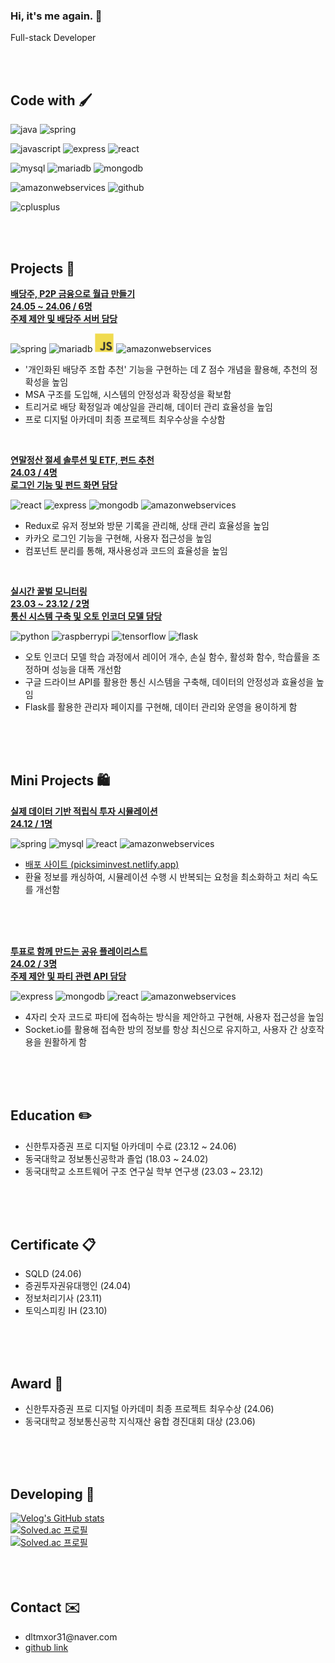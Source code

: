<h3> Hi, it's me again. 👋 </h3>
<div>
  <p>
    Full-stack Developer
  </p>
  <!-- <p>
    <strong>안정적이고 효율적인 백엔드 개발</strong>에 관심이 있습니다.
  </p>
  <p>
    <strong>사용자에게 행복을 전하는 개발자</strong>가 되겠습니다.
  </p>
  <p>
    <strong>함께 성장하는 경험을 소중히 여깁니다.</strong><br/>
    알고리즘 스터디를 주도하고, 참여한 모두가 '컴퓨터 알고리즘'과목에서 A 이상의 성적을 받은 경험이 있습니다.
  </p>
  <p>
    <strong>필요하다고 생각되는 것들은 만들어 봅니다.</strong><br/>
    기존에 필요하다고 느꼈던 '배당주 조합 추천', '투표로 만드는 공유 플레이리스트'와 같은 주제를 제안하고 프로젝트를 주도한 경험이 있습니다.
  </p> -->
</div>
<br/><br/>


<h2> Code with 🖌️ </h2>

<div>
  <p>
    <img src="https://cdn.jsdelivr.net/gh/devicons/devicon@latest/icons/java/java-original.svg" alt="java" width="30"/>
    <img src="https://cdn.jsdelivr.net/gh/devicons/devicon@latest/icons/spring/spring-original.svg" alt="spring" width="30"/>
  </p>
  <p>
    <img src="https://cdn.jsdelivr.net/gh/devicons/devicon@latest/icons/javascript/javascript-original.svg"  alt="javascript" width="30"/>
    <img src="https://cdn.jsdelivr.net/gh/devicons/devicon@latest/icons/express/express-original.svg" alt="express" width="30"/>
    <img src="https://cdn.jsdelivr.net/gh/devicons/devicon@latest/icons/react/react-original.svg" alt="react" width="30"/>
  </p>
  <p>  
    <img src="https://cdn.jsdelivr.net/gh/devicons/devicon@latest/icons/mysql/mysql-original.svg" alt="mysql" width="30"/>
    <img src="https://cdn.jsdelivr.net/gh/devicons/devicon@latest/icons/mariadb/mariadb-original.svg" alt="mariadb" width="30"/>
    <img src="https://cdn.jsdelivr.net/gh/devicons/devicon@latest/icons/mongodb/mongodb-original.svg" alt="mongodb" width="30"/>
  </p>
  <p>
    <img src="https://cdn.jsdelivr.net/gh/devicons/devicon@latest/icons/amazonwebservices/amazonwebservices-original-wordmark.svg" alt="amazonwebservices" width="30"/>
    <img src="https://cdn.jsdelivr.net/gh/devicons/devicon@latest/icons/github/github-original.svg" alt="github" width="30"/>
  </p>
  <p>
    </p>
  <p>
    <img src="https://cdn.jsdelivr.net/gh/devicons/devicon@latest/icons/cplusplus/cplusplus-original.svg" alt="cplusplus" width="30"/>
  </p>
</div>
<br/><br/>


<h2> Projects 🎁 </h2>

<div>
  <p><a href="https://github.com/PDA-Dontouch"><strong>
    배당주, P2P 금융으로 월급 만들기<br/>
    24.05 ~ 24.06 / 6명<br/>
    주제 제안 및 배당주 서버 담당
  </strong></a></p>
  <p>
    <img src="https://cdn.jsdelivr.net/gh/devicons/devicon@latest/icons/spring/spring-original.svg" alt="spring" width="30"/>
    <img src="https://cdn.jsdelivr.net/gh/devicons/devicon@latest/icons/mariadb/mariadb-original.svg" alt="mariadb" width="30"/>
    <img src="https://raw.githubusercontent.com/devicons/devicon/master/icons/javascript/javascript-original.svg" alt="javascript" width="30"/>
    <img src="https://cdn.jsdelivr.net/gh/devicons/devicon@latest/icons/amazonwebservices/amazonwebservices-original-wordmark.svg" alt="amazonwebservices" width="30"/>
  </p>
  <ul>
    <li>'개인화된 배당주 조합 추천' 기능을 구현하는 데 Z 점수 개념을 활용해, 추천의 정확성을 높임 </li>
    <li>MSA 구조를 도입해, 시스템의 안정성과 확장성을 확보함</li>
    <li>트리거로 배당 확정일과 예상일을 관리해, 데이터 관리 효율성을 높임</li>
    <li>프로 디지털 아카데미 최종 프로젝트 최우수상을 수상함</li>
  </ul>
</div>
<br/>
<div>
  <p><a href="https://github.com/13th-month-lucky"><strong>
    연말정산 절세 솔루션 및 ETF, 펀드 추천<br/>
    24.03 / 4명<br/>
    로그인 기능 및 펀드 화면 담당
  </strong></a></p>
  <p>
    <img src="https://cdn.jsdelivr.net/gh/devicons/devicon@latest/icons/react/react-original.svg" alt="react" width="30"/>
    <img src="https://cdn.jsdelivr.net/gh/devicons/devicon@latest/icons/express/express-original.svg" alt="express" width="30"/>
    <img src="https://cdn.jsdelivr.net/gh/devicons/devicon@latest/icons/mongodb/mongodb-original.svg" alt="mongodb" width="30"/>
    <img src="https://cdn.jsdelivr.net/gh/devicons/devicon@latest/icons/amazonwebservices/amazonwebservices-original-wordmark.svg" alt="amazonwebservices" width="30"/>
  </p>
  <ul>
    <li>Redux로 유저 정보와 방문 기록을 관리해, 상태 관리 효율성을 높임</li>
    <li>카카오 로그인 기능을 구현해, 사용자 접근성을 높임</li>
    <li>컴포넌트 분리를 통해, 재사용성과 코드의 효율성을 높임</li>
  </ul>
</div>
<br/>
<div>
  <p><a href="https://github.com/seungtoctoc/monitoring-bee"><strong>
    실시간 꿀벌 모니터링<br/>
    23.03 ~ 23.12 / 2명<br/>
    통신 시스템 구축 및 오토 인코더 모델 담당
  </strong></a></p>
  <p>
    <img src="https://cdn.jsdelivr.net/gh/devicons/devicon@latest/icons/python/python-original.svg" alt="python" width="30"/>
    <img src="https://cdn.jsdelivr.net/gh/devicons/devicon@latest/icons/raspberrypi/raspberrypi-original.svg"
    alt="raspberrypi" width="30"/>
    <img src="https://cdn.jsdelivr.net/gh/devicons/devicon@latest/icons/tensorflow/tensorflow-original.svg"
    alt="tensorflow" width="30"/>
    <img src="https://cdn.jsdelivr.net/gh/devicons/devicon@latest/icons/flask/flask-original.svg"
    alt="flask" width="30"/>
  </p>
  <ul>
    <li>오토 인코더 모델 학습 과정에서 레이어 개수, 손실 함수, 활성화 함수, 학습률을 조정하며 성능을 대폭 개선함</li>
    <li>구글 드라이브 API를 활용한 통신 시스템을 구축해, 데이터의 안정성과 효율성을 높임</li>
    <li>Flask를 활용한 관리자 페이지를 구현해, 데이터 관리와 운영을 용이하게 함</li>
  </ul>
</div>
<br/><br/><br/>


<h2> Mini Projects 🛍️ </h2>

<div>
  <p><a href="https://github.com/seungtoctoc/investment-simulator-client"><strong>
    실제 데이터 기반 적립식 투자 시뮬레이션<br/>
    24.12 / 1명<br/>
  </strong></a></p>
  <p>
    <img src="https://cdn.jsdelivr.net/gh/devicons/devicon@latest/icons/spring/spring-original.svg" alt="spring" width="30"/>
    <img src="https://cdn.jsdelivr.net/gh/devicons/devicon@latest/icons/mysql/mysql-original.svg" alt="mysql" width="30"/>
    <img src="https://cdn.jsdelivr.net/gh/devicons/devicon@latest/icons/react/react-original.svg" alt="react" width="30"/>
    <img src="https://cdn.jsdelivr.net/gh/devicons/devicon@latest/icons/amazonwebservices/amazonwebservices-original-wordmark.svg" alt="amazonwebservices" width="30"/>
  </p>
  <ul>
    <a href="https://picksiminvest.netlify.app"><li>배포 사이트 (picksiminvest.netlify.app)</li></a>
    <li>환율 정보를 캐싱하여, 시뮬레이션 수행 시 반복되는 요청을 최소화하고 처리 속도를 개선함</li>
  </ul>
</div>
<br/><br/><br/>

<div>
  <p><a href="https://github.com/pick-playlist"><strong>
    투표로 함께 만드는 공유 플레이리스트<br/>
    24.02 / 3명<br/>
    주제 제안 및 파티 관련 API 담당
  </strong></a></p>
  <p>
    <img src="https://cdn.jsdelivr.net/gh/devicons/devicon@latest/icons/express/express-original.svg" alt="express" width="30"/>
    <img src="https://cdn.jsdelivr.net/gh/devicons/devicon@latest/icons/mongodb/mongodb-original.svg" alt="mongodb" width="30"/>
    <img src="https://cdn.jsdelivr.net/gh/devicons/devicon@latest/icons/react/react-original.svg" alt="react" width="30"/>
    <img src="https://cdn.jsdelivr.net/gh/devicons/devicon@latest/icons/amazonwebservices/amazonwebservices-original-wordmark.svg" alt="amazonwebservices" width="30"/>
  </p>
  <ul>
    <li>4자리 숫자 코드로 파티에 접속하는 방식을 제안하고 구현해, 사용자 접근성을 높임</li>
    <li>Socket.io를 활용해 접속한 방의 정보를 항상 최신으로 유지하고, 사용자 간 상호작용을 원활하게 함</li>
  </ul>
</div>
<br/><br/><br/>


<h2> Education ✏️ </h2>

<ul>
  <li>신한투자증권 프로 디지털 아카데미 수료 (23.12 ~ 24.06)</li>
  <li>동국대학교 정보통신공학과 졸업 (18.03 ~ 24.02)</li>
  <li>동국대학교 소프트웨어 구조 연구실 학부 연구생 (23.03 ~ 23.12)</li>
</ul>
<br/><br/><br/>


<h2> Certificate 📋 </h2>

<ul>
  <li>SQLD (24.06)</li>
  <li>증권투자권유대행인 (24.04)</li>
  <li>정보처리기사 (23.11)</li>
  <li>토익스피킹 IH (23.10)</li>
</ul>
<br/><br/><br/>


<h2> Award 🎉 </h2>

<ul>
  <li>신한투자증권 프로 디지털 아카데미 최종 프로젝트 최우수상 (24.06)</li>
  <li>동국대학교 정보통신공학 지식재산 융합 경진대회 대상 (23.06)</li>
</ul>
<br/><br/><br/>


<h2> Developing 🤔 </h2>

[![Velog's GitHub stats](https://velog-readme-stats.vercel.app/api/badge?name=seungtoctoc)](https://velog.io/@seungtoctoc/posts)<br/>
[![Solved.ac
프로필](http://mazassumnida.wtf/api/mini/generate_badge?boj=dltmxor31)](https://solved.ac/dltmxor31)<br/>
[![Solved.ac
프로필](http://mazassumnida.wtf/api/mini/generate_badge?boj=seungtoctoc)](https://solved.ac/seungtoctoc)
<br/><br/><br/><br/>

<h2> Contact ✉️ </h2>

<ul>
  <li>dltmxor31@naver.com</li>
  <li><a href="https://github.com/seungtoctoc">github link</a></li>
</ul>